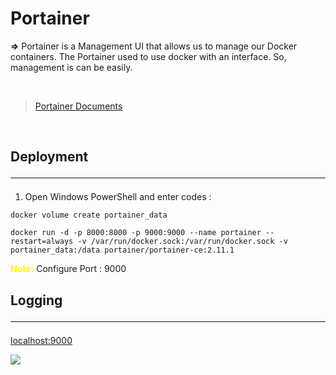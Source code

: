 # Portainer

<p><span style="font-weight:bold">=></span>
    Portainer is a Management UI that allows us to manage our Docker containers. The Portainer used to use docker with an interface. So, management is can be easily.
</p>
<br/>

> [Portainer Documents](https://docs.portainer.io/v/ce-2.11/start/install/server/docker/linux)

<br/>

## Deployment <hr/>

1) Open Windows PowerShell and enter codes :

```
docker volume create portainer_data
```
```
docker run -d -p 8000:8000 -p 9000:9000 --name portainer --restart=always -v /var/run/docker.sock:/var/run/docker.sock -v portainer_data:/data portainer/portainer-ce:2.11.1
```

<p><span style="color:yellow;font-weight:bold">Note:</span> Configure Port : 9000</p>
 
 ## Logging <hr/>

[localhost:9000](http://localhost:9000)

 <img src="https://user-images.githubusercontent.com/1864183/49685525-e8cc7100-fae4-11e8-9172-0f46d1dc0bfe.png">